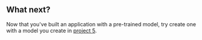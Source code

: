 ## What next?

Now that you've built an application with a pre-trained model, try create one with a model you create in [project 5](#).
